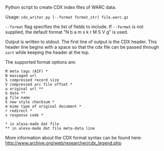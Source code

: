 Python script to create CDX index files of WARC data.

Usage:
`cdx_writer.py [--format format_str] file.warc.gz`

`--format` flag specifies the list of fields to include. If `--format`
is not supplied, the default format "N b a m s k r M S V g" is used.

Output is written to stdout. The first line of output is the CDX header.
This header line begins with a space so that the cdx file can be passed
through `sort` while keeping the header at the top.

The supported format options are:

    M meta tags (AIF) *
    N massaged url
    S compressed record size
    V compressed arc file offset *
    a original url **
    b date **
    g file name
    k new style checksum *
    m mime type of original document *
    r redirect *
    s response code *

    * in alexa-made dat file
    ** in alexa-made dat file meta-data line

More information about the CDX format syntax can be found here:
http://www.archive.org/web/researcher/cdx_legend.php
